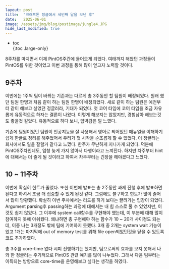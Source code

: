 ```yaml
---
layout: post
title:  "크래프톤 정글에서 세번째 달을 보낸 후"
date:   2025-06-01
image: /assets/img/blog/postimage/jungle4.JPG
hide_last_modified: true
---
```


* toc  
{:toc .large-only}

8주차를 마치면서 이제 PintOS주간에 들어오게 되었다. 여태까지 해왔던 과정들이 PintOS를 위한 것이었고 이번 과정을 통해 많이 얻고자 노력할 것이다.

## 9주차

이번에는 1주씩 팀이 바뀌는 기존과는 다르게 총 3주동안 할 팀원이 배정되었다. 원래 했던 팀원 한명과 처음 같이 하는 팀원 한명이 배정되었다. 새로 같이 하는 팀원은 예전부터 같이 해보고 싶었던 정글러라, 기대가 되었다. 첫 코어 타임에 코어 타임을 조금 자유롭게 유동적으로 하자는 결론이 나왔다. 이렇게 해보지는 않았지만, 경험삼아 해보는것도 좋을것 같았다. 유동적으로 하다 보니, 압박감은 덜 느꼈다. 

기존에 팀원이었던 팀원이 인공지능을 잘 사용해서 영어로 되어있던 매뉴얼을 이해하기 쉽게 한글로 정리를 해주었어서 우리가 첫 시작을 순조롭게 할 수 있었다. 이 정글러는 회사에서도 일을 잘할거 같다고 느꼈다. 한주가 무난하게 지나가게 되었다. 덕분에 PintOS주차인데도, 엄청 늦게 가지 않아서 다행이라고 느껴진다. 하지만 차주부터 hint에 대해서는 더 줄게 될 것이라고 하여서 차주부터는 긴장을 해야겠다고 느꼈다.


## 10 ~ 11주차

이번에 확실히 힌트가 줄었다. 또한 이번에 발표는 총 2주동안 과제 진행 후에 발표하면 된다고 하셔서 조금 더 집중할 수 있게 된것 같다. 그럼에도 불구하고 힌트가 많이 줄어서 많이 당황했다. 확실히 이번 주차에서는 리드를 하기 보다는 끌려가는 입장이 되었다. Argument parsing후 passing하는 과정에 대해서는 내 힘 스스로 풀 수 있었지만, 이것도 쉽지 않았다. 그 이후에 system call함수를 구현해야 했는데, 이 부분에 대해 많이 참여하지 못해 아쉬웠다. 왜냐하면 총 구현해야 하는 함수가 10 ~ 20개 사이정도 되는데, 이중 나는 3개정도 밖에 팀에 기여하지 못했다. 3개 중 2개는 system wait 기능이었고 1개는 마지막에 out of memory test를 위해 file open되었던것을 닫을 수 있도록 코드 추가하였다.

총 3주를 core-time 없다 시피 진행하기는 했지만, 팀으로써의 효과를 보지 못해서 나와 한 정글러는 주기적으로 PintOS 관련 얘기를 많이 나누었다. 그래서 다음 팀부터는 이득되는 방향으로 core-time을 운영해보고 싶다는 생각을 하였다. 

